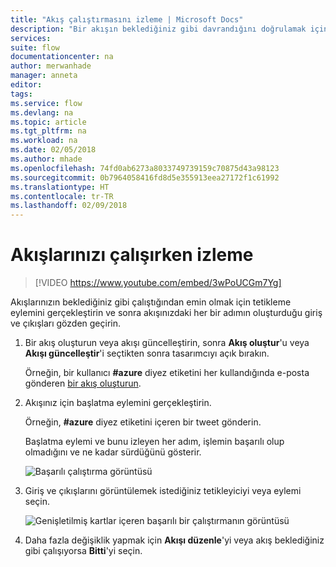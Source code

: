 ```yaml
---
title: "Akış çalıştırmasını izleme | Microsoft Docs"
description: "Bir akışın beklediğiniz gibi davrandığını doğrulamak için her bir adıma ilişkin giriş ve çıkışları görüntüleyin."
services: 
suite: flow
documentationcenter: na
author: merwanhade
manager: anneta
editor: 
tags: 
ms.service: flow
ms.devlang: na
ms.topic: article
ms.tgt_pltfrm: na
ms.workload: na
ms.date: 02/05/2018
ms.author: mhade
ms.openlocfilehash: 74fd0ab6273a8033749739159c70875d43a98123
ms.sourcegitcommit: 0b7964058416fd8d5e355913eea27172f1c61992
ms.translationtype: HT
ms.contentlocale: tr-TR
ms.lasthandoff: 02/09/2018
---
```

# <a name="watch-your-flows-in-action"></a>Akışlarınızı çalışırken izleme

>[!VIDEO https://www.youtube.com/embed/3wPoUCGm7Yg]

Akışlarınızın beklediğiniz gibi çalıştığından emin olmak için tetikleme eylemini gerçekleştirin ve sonra akışınızdaki her bir adımın oluşturduğu giriş ve çıkışları gözden geçirin.

1. Bir akış oluşturun veya akışı güncelleştirin, sonra **Akış oluştur**'u veya **Akışı güncelleştir**'i seçtikten sonra tasarımcıyı açık bırakın.

     Örneğin, bir kullanıcı **#azure** diyez etiketini her kullandığında e-posta gönderen [bir akış oluşturun](get-started-logic-flow.md).
1. Akışınız için başlatma eylemini gerçekleştirin.

    Örneğin, **#azure** diyez etiketini içeren bir tweet gönderin.

    Başlatma eylemi ve bunu izleyen her adım, işlemin başarılı olup olmadığını ve ne kadar sürdüğünü gösterir.

    ![Başarılı çalıştırma görüntüsü](./media/see-a-flow-run/successful-flow-run.png)
1. Giriş ve çıkışlarını görüntülemek istediğiniz tetikleyiciyi veya eylemi seçin.

    ![Genişletilmiş kartlar içeren başarılı bir çalıştırmanın görüntüsü](./media/see-a-flow-run/successful-flow-expanded-cards.png)
1. Daha fazla değişiklik yapmak için **Akışı düzenle**'yi veya akış beklediğiniz gibi çalışıyorsa **Bitti**'yi seçin.
